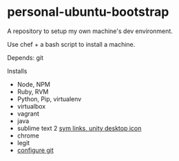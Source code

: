 personal-ubuntu-bootstrap
=========================

A repository to setup my own machine's dev environment.

Use chef + a bash script to install a machine.

Depends: git


Installs
* Node, NPM
* Ruby, RVM
* Python, Pip, virtualenv
* virtualbox
* vagrant
* java
* sublime text 2 [sym links, unity desktop icon](http://www.technoreply.com/how-to-install-sublime-text-2-on-ubuntu-12-04-unity/)
* chrome
* legit
* [configure git](https://help.github.com/articles/set-up-git)